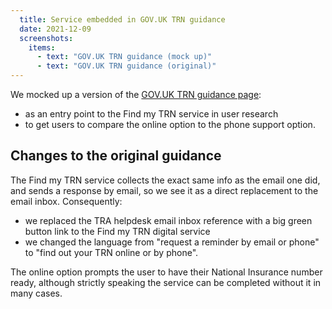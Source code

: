 ```yaml
---
  title: Service embedded in GOV.UK TRN guidance
  date: 2021-12-09
  screenshots:
    items:
      - text: "GOV.UK TRN guidance (mock up)"
      - text: "GOV.UK TRN guidance (original)"
---
```

We mocked up a version of the [GOV.UK TRN guidance page](https://www.gov.uk/guidance/teacher-reference-number-trn):

* as an entry point to the Find my TRN service in user research
* to get users to compare the online option to the phone support option.

## Changes to the original guidance

The Find my TRN service collects the exact same info as the email one did, and sends a response by email, so we see it as a direct replacement to the email inbox. Consequently:

* we replaced the TRA helpdesk email inbox reference with a big green button link to the Find my TRN digital service
* we changed the language from "request a reminder by email or phone" to "find out your TRN online or by phone".

The online option prompts the user to have their National Insurance number ready, although strictly speaking the service can be completed without it in many cases.
